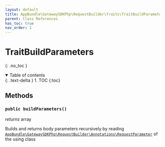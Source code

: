 ```yaml
---
layout: default
title: AppBundle\GatewaySDKPhp\RequestBuilder\Traits\TraitBuildParameters
parent: Class References
has_toc: true
nav_order: 1
---
```


# TraitBuildParameters
{: .no_toc }



<details open markdown="block">
  <summary>
    Table of contents
  </summary>
  {: .text-delta }
1. TOC
{:toc}
</details>


## Methods

### `public buildParameters()`

*returns* array

Builds and returns body parameters recursively by reading [`AppBundle\GatewaySDKPhp\RequestBuilder\Annotations\RequestParameter`](/documentation/class-ref/GatewaySDKPhp/RequestBuilder/Annotations/RequestParameter.html) of the using class